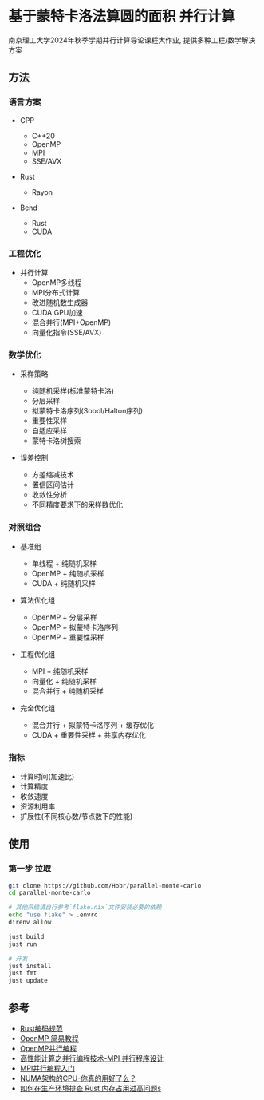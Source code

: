 # 基于蒙特卡洛法算圆的面积 并行计算

南京理工大学2024年秋季学期并行计算导论课程大作业, 提供多种工程/数学解决方案

## 方法

### 语言方案

- CPP
  - C++20
  - OpenMP
  - MPI
  - SSE/AVX

- Rust
  - Rayon

- Bend
  - Rust
  - CUDA

### 工程优化

- 并行计算
  - OpenMP多线程
  - MPI分布式计算
  - 改进随机数生成器
  - CUDA GPU加速
  - 混合并行(MPI+OpenMP)
  - 向量化指令(SSE/AVX)

### 数学优化

- 采样策略
  - 纯随机采样(标准蒙特卡洛)
  - 分层采样
  - 拟蒙特卡洛序列(Sobol/Halton序列)
  - 重要性采样
  - 自适应采样
  - 蒙特卡洛树搜索

- 误差控制
  - 方差缩减技术
  - 置信区间估计
  - 收敛性分析
  - 不同精度要求下的采样数优化

### 对照组合

- 基准组
  - 单线程 + 纯随机采样
  - OpenMP + 纯随机采样
  - CUDA + 纯随机采样

- 算法优化组
  - OpenMP + 分层采样
  - OpenMP + 拟蒙特卡洛序列
  - OpenMP + 重要性采样

- 工程优化组
  - MPI + 纯随机采样
  - 向量化 + 纯随机采样
  - 混合并行 + 纯随机采样

- 完全优化组
  - 混合并行 + 拟蒙特卡洛序列 + 缓存优化
  - CUDA + 重要性采样 + 共享内存优化

### 指标

- 计算时间(加速比)
- 计算精度
- 收敛速度
- 资源利用率
- 扩展性(不同核心数/节点数下的性能)

## 使用

### 第一步 拉取

```bash
git clone https://github.com/Hobr/parallel-monte-carlo
cd parallel-monte-carlo

# 其他系统请自行参考`flake.nix`文件安装必要的依赖
echo "use flake" > .envrc
direnv allow

just build
just run

# 开发
just install
just fmt
just update
```

## 参考

- [Rust编码规范](https://rust-coding-guidelines.github.io/rust-coding-guidelines-zh/)
- [OpenMP 简易教程](https://lemon-412.github.io/imgs/20200516OpenMP_simple_Program.pdf)
- [OpenMP并行编程](http://scc.ustc.edu.cn/_upload/article/files/f6/ed/85b3c0514658a6b88cc470263787/W020121113517997951933.pdf)
- [高性能计算之并行编程技术-MPI 并行程序设计](http://www.whigg.cas.cn/resource/superComputer/201010/P020101023579409136210.pdf)
- [MPI并行编程入门](https://scc.ustc.edu.cn/_upload/article/files/e0/98/a9f0c4964abdb3281233d7943f9e/W020121113517561886972.pdf)
- [NUMA架构的CPU-你真的用好了么？](http://cenalulu.github.io/linux/numa/)
- [如何在生产环境排查 Rust 内存占用过高问题s](https://rustmagazine.github.io/rust_magazine_2021/chapter_5/rust-memory-troubleshootting.html)
